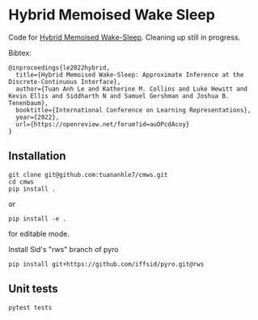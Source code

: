 # Hybrid Memoised Wake Sleep

Code for [Hybrid Memoised Wake-Sleep](https://openreview.net/forum?id=auOPcdAcoy).
Cleaning up still in progress.

Bibtex:
```
@inproceedings{le2022hybrid,
  title={Hybrid Memoised Wake-Sleep: Approximate Inference at the Discrete-Continuous Interface},
  author={Tuan Anh Le and Katherine M. Collins and Luke Hewitt and Kevin Ellis and Siddharth N and Samuel Gershman and Joshua B. Tenenbaum},
  booktitle={International Conference on Learning Representations},
  year={2022},
  url={https://openreview.net/forum?id=auOPcdAcoy}
}
```

## Installation

```
git clone git@github.com:tuananhle7/cmws.git
cd cmws
pip install .
```
or
```
pip install -e .
```
for editable mode.

Install Sid's "rws" branch of pyro
```
pip install git+https://github.com/iffsid/pyro.git@rws
```

## Unit tests
```
pytest tests
```
